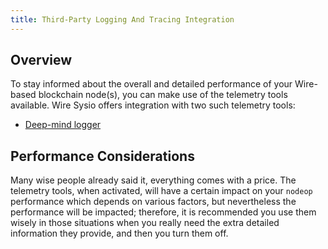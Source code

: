 ```yaml
---
title: Third-Party Logging And Tracing Integration
---
```


## Overview

To stay informed about the overall and detailed performance of your Wire-based blockchain node(s), you can make use of the telemetry tools available. Wire Sysio offers integration with two such telemetry tools:

* [Deep-mind logger](deep-mind-logger.md)
<!-- * Zipkin tracer -->

## Performance Considerations

Many wise people already said it, everything comes with a price. The telemetry tools, when activated, will have a certain impact on your `nodeop` performance which depends on various factors, but nevertheless the performance will be impacted; therefore, it is recommended you use them wisely in those situations when you really need the extra detailed information they provide, and then you turn them off.
